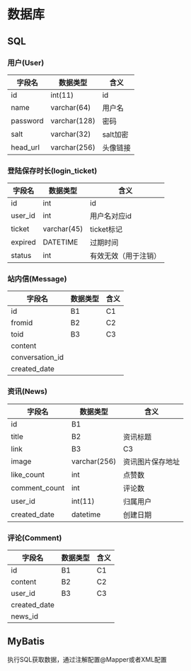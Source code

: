 # 数据库

## SQL

### 用户(User)

字段名 | 数据类型 | 含义
---------|----------|---------
 id | int(11) | id
 name | varchar(64) | 用户名
 password | varchar(128) | 密码
 salt | varchar(32) | salt加密
 head_url | varchar(256) | 头像链接

 ### 登陆保存时长(login_ticket)

 字段名 | 数据类型 | 含义
---------|----------|---------
 id | int | id
 user_id | int | 用户名对应id
 ticket | varchar(45) | ticket标记
 expired | DATETIME | 过期时间
 status | int | 有效无效（用于注销）

 ### 站内信(Message)

 字段名 | 数据类型 | 含义
---------|----------|---------
 id | B1 | C1
 fromid | B2 | C2
 toid | B3 | C3
 content |  |
 conversation_id |  |
 created_date | |

### 资讯(News)

 字段名 | 数据类型 | 含义
---------|----------|---------
 id | B1 | 
 title | B2 | 资讯标题
 link | B3 | C3
 image | varchar(256) | 资讯图片保存地址
 like_count | int | 点赞数
 comment_count | int | 评论数
 user_id | int(11) | 归属用户
 created_date | datetime | 创建日期

 ### 评论(Comment)

 字段名 | 数据类型 | 含义
---------|----------|---------
 id | B1 | C1
 content | B2 | C2
 user_id | B3 | C3
 created_date |  |
 news_id |  |

 ## MyBatis

 执行SQL获取数据，通过注解配置@Mapper或者XML配置